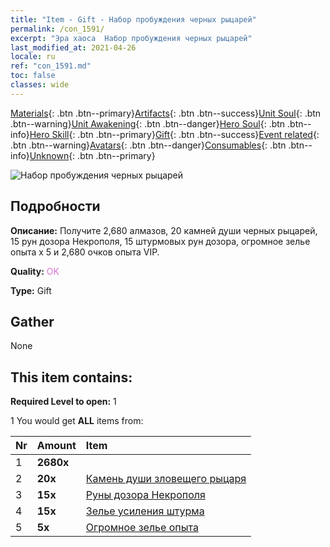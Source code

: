 ```yaml
---
title: "Item - Gift - Набор пробуждения черных рыцарей"
permalink: /con_1591/
excerpt: "Эра хаоса  Набор пробуждения черных рыцарей"
last_modified_at: 2021-04-26
locale: ru
ref: "con_1591.md"
toc: false
classes: wide
---
```

 [Materials](/ItemsRU/){: .btn .btn--primary}[Artifacts](/ItemsRU/Artifacts/){: .btn .btn--success}[Unit Soul](/ItemsRU/UnitSoul/){: .btn .btn--warning}[Unit Awakening](/ItemsRU/UnitAwakening/){: .btn .btn--danger}[Hero Soul](/ItemsRU/HeroSoul/){: .btn .btn--info}[Hero Skill](/ItemsRU/HeroSkill/){: .btn .btn--primary}[Gift](/ItemsRU/Gift/){: .btn .btn--success}[Event related](/ItemsRU/Events/){: .btn .btn--warning}[Avatars](/ItemsRU/Avatars/){: .btn .btn--danger}[Consumables](/ItemsRU/Consumables/){: .btn .btn--info}[Unknown](/ItemsRU/Unknown/){: .btn .btn--primary}

 ![Набор пробуждения черных рыцарей](/images/t/i_907203.png)

## Подробности
 **Описание:** Получите 2,680 алмазов, 20 камней души черных рыцарей, 15 рун дозора Некрополя, 15 штурмовых рун дозора, огромное зелье опыта x 5 и 2,680 очков опыта VIP.

 **Quality:** <span style="color: #DA70D6">OK</span>

 **Type:** Gift

## Gather

  None

## This item contains:

 **Required Level to open:** 1

 1 You would get **ALL** items  from:

  | Nr | Amount |     Item    |
  |:---|:-------|:------------|
  | 1 |  **2680x** | <i class="fas fa-gem"/> |  | 
  | 2 |  **20x** | [Камень души зловещего рыцаря](/ItemsRU/unt_302/) |  | 
  | 3 |  **15x** | [Руны дозора Некрополя](/ItemsRU/con_755/) |  | 
  | 4 |  **15x** | [Зелье усиления штурма](/ItemsRU/con_788/) |  | 
  | 5 |  **5x** | [Огромное зелье опыта](/ItemsRU/con_703/) |  | 

